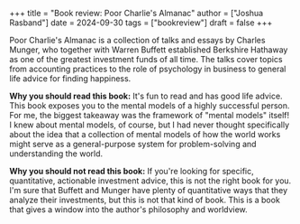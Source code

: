 +++
title = "Book review: Poor Charlie's Almanac"
author = ["Joshua Rasband"]
date = 2024-09-30
tags = ["bookreview"]
draft = false
+++

Poor Charlie's Almanac is a collection of talks and essays by Charles Munger,
who together with Warren Buffett established Berkshire Hathaway as one of the
greatest investment funds of all time. The talks cover topics from accounting
practices to the role of psychology in business to general life advice for
finding happiness.

**Why you should read this book:** It's fun to read and has good life advice. This
book exposes you to the mental models of a highly successful person. For me, the
biggest takeaway was the framework of "mental models" itself! I knew about
mental models, of course, but I had never thought specifically about the idea
that a collection of mental models of how the world works might serve as a
general-purpose system for problem-solving and understanding the world.

**Why you should not read this book:** If you're looking for specific, quantitative,
actionable investment advice, this is not the right book for you. I'm sure that
Buffett and Munger have plenty of quantitative ways that they analyze their
investments, but this is not that kind of book. This is a book that gives a
window into the author's philosophy and worldview.
